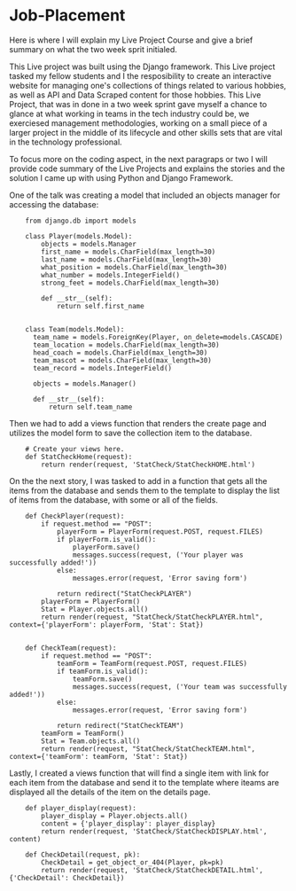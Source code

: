 # Job-Placement
Here is where I will explain my Live Project Course and give a brief summary on what the two week sprit initialed. 



This Live project was built using the Django framework. This Live project tasked my fellow students and I the resposibility to create an interactive website for managing one's collections of things related to various hobbies, as well as API and Data Scraped content for those hobbies. This Live Project, that was in done in a two week sprint gave myself a chance to glance at what working in teams in the tech industry could be, we exerciesed management methodologies, working on a small piece of a larger project in the middle of its lifecycle and other skills sets that are vital in the technology professional. 


To focus more on the coding aspect, in the next paragraps or two I will provide code summary of the Live Projects and explains the stories and the solution I came up with using Python and Django Framework. 


One of the talk was creating a model that included an objects manager for accessing the database:


        from django.db import models

        class Player(models.Model):
            objects = models.Manager
            first_name = models.CharField(max_length=30)
            last_name = models.CharField(max_length=30)
            what_position = models.CharField(max_length=30)
            what_number = models.IntegerField()
            strong_feet = models.CharField(max_length=30)

            def __str__(self):
                return self.first_name


        class Team(models.Model):
          team_name = models.ForeignKey(Player, on_delete=models.CASCADE)
          team_location = models.CharField(max_length=30)
          head_coach = models.CharField(max_length=30)
          team_mascot = models.CharField(max_length=30)
          team_record = models.IntegerField()

          objects = models.Manager()

          def __str__(self):
              return self.team_name



Then we had to add a views function that renders the create page and utilizes the model form to save the collection item to the database.


        # Create your views here.
        def StatCheckHome(request):
            return render(request, 'StatCheck/StatCheckHOME.html')



On the the next story, I was tasked to add in a function that gets all the items from the database and sends them to the template to display the list of items from the database, with some or all of the fields. 


        def CheckPlayer(request):
            if request.method == "POST":
                playerForm = PlayerForm(request.POST, request.FILES)
                if playerForm.is_valid():
                    playerForm.save()
                    messages.success(request, ('Your player was successfully added!'))
                else:
                    messages.error(request, 'Error saving form')

                return redirect("StatCheckPLAYER")
            playerForm = PlayerForm()
            Stat = Player.objects.all()
            return render(request, "StatCheck/StatCheckPLAYER.html", context={'playerForm': playerForm, 'Stat': Stat})


        def CheckTeam(request):
            if request.method == "POST":
                teamForm = TeamForm(request.POST, request.FILES)
                if teamForm.is_valid():
                    teamForm.save()
                    messages.success(request, ('Your team was successfully added!'))
                else:
                    messages.error(request, 'Error saving form')

                return redirect("StatCheckTEAM")
            teamForm = TeamForm()
            Stat = Team.objects.all()
            return render(request, "StatCheck/StatCheckTEAM.html", context={'teamForm': teamForm, 'Stat': Stat})


Lastly, I created a views function that will find a single item with link for each item from the database and send it to the template where iteams are displayed all the details of the item on the details page.


        def player_display(request):
            player_display = Player.objects.all()
            content = {'player_display': player_display}
            return render(request, 'StatCheck/StatCheckDISPLAY.html', content)

        def CheckDetail(request, pk):
            CheckDetail = get_object_or_404(Player, pk=pk)
            return render(request, 'StatCheck/StatCheckDETAIL.html', {'CheckDetail': CheckDetail})
